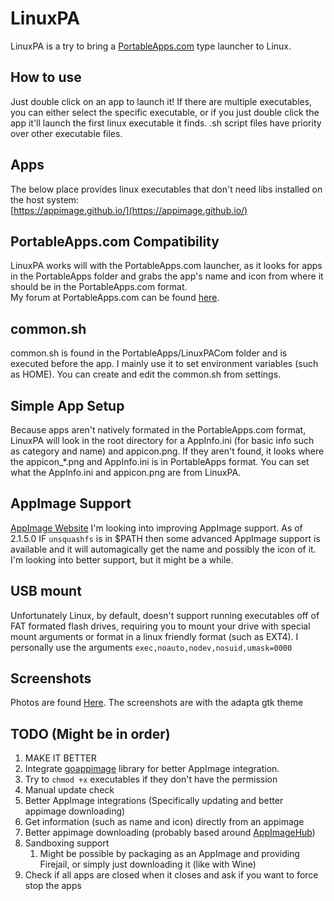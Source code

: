 # LinuxPA

LinuxPA is a try to bring a [PortableApps.com](http://portableapps.com) type launcher to Linux.  

## How to use

Just double click on an app to launch it! If there are multiple executables, you can either select the specific executable, or if you just double click the app it'll launch the first linux executable it finds. .sh script files have priority over other executable files.

## Apps

The below place provides linux executables that don't need libs installed on the host system:  
[https://appimage.github.io/](https://appimage.github.io/)  

## PortableApps.com Compatibility

LinuxPA works will with the PortableApps.com launcher, as it looks for apps in the PortableApps folder and grabs the app's name and icon from where it should be in the PortableApps.com format.  
My forum at PortableApps.com can be found [here](http://portableapps.com/node/54998).  

## common.sh

common.sh is found in the PortableApps/LinuxPACom folder and is executed before the app. I mainly use it to set environment variables (such as HOME). You can create and edit the common.sh from settings.

## Simple App Setup

Because apps aren't natively formated in the PortableApps.com format, LinuxPA will look in the root directory for a AppInfo.ini (for basic info such as category and name) and appicon.png. If they aren't found, it looks where the appicon_\*.png and AppInfo.ini is in PortableApps format. You can set what the AppInfo.ini and appicon.png are from LinuxPA.  

## AppImage Support

[AppImage Website](http://appimage.org)
I'm looking into improving AppImage support. As of 2.1.5.0 IF `unsquashfs` is in $PATH then some advanced AppImage support is available and it will automagically get the name and possibly the icon of it. I'm looking into better support, but it might be a while.

## USB mount

Unfortunately Linux, by default, doesn't support running executables off of FAT formated flash drives, requiring you to mount your drive with special mount arguments or format in a linux friendly format (such as EXT4). I personally use the arguments `exec,noauto,nodev,nosuid,umask=0000`  

## Screenshots

Photos are found [Here](https://goo.gl/photos/VtBUL6DyZTMidj5n6). The screenshots are with the adapta gtk theme

## TODO (Might be in order)

1. MAKE IT BETTER
1. Integrate [goappimage](https://github.com/probonod/go-appimage) library for better AppImage integration.
1. Try to `chmod +x` executables if they don't have the permission
1. Manual update check
1. Better AppImage integrations (Specifically updating and better appimage downloading)
1. Get information (such as name and icon) directly from an appimage
1. Better appimage downloading (probably based around [AppImageHub](https://appimage.github.io/apps/))
1. Sandboxing support
   1. Might be possible by packaging as an AppImage and providing Firejail, or simply just downloading it (like with Wine)
1. Check if all apps are closed when it closes and ask if you want to force stop the apps
